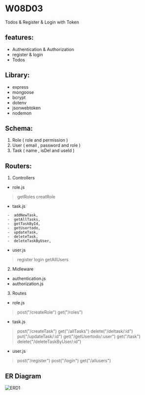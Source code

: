 # W08D03
Todos & Register & Login with  Token

## features:
- Authentication & Authorization
- register & login
- Todos

## Library:
- express
- mongoose
- bcrypt
- dotenv
- jsonwebtoken
- nodemon

## Schema:
1. Role
    ( role and permission )
2. User
   ( email , password and role )
3. Task
   ( name , isDel and useId )

## Routers:

1. Controllers

  - role.js 

  > getRoles
  > creatRole

  - task.js
```
 -  addNewTask, 
 -  getAllTasks, 
 -  getTaskById, 
 -  getUsertodo, 
 -  updateTask, 
 -  deleteTask, 
 -  deleteTaskByUser, 
```
  - user.js

 > register
 > login
 > getAllUsers

2. Midleware

  - authentication.js
  - authorization.js

3. Routes
  - role.js 
  > post("/createRole")
  > get("/roles")

  - task.js

  > post("/createTask")
  > get("/allTasks")
  > delete("/deltask/:id")
  > put("/updateTask/:id")
  > get("/getUsertodo/:user")
  > get("/task")
  > delete("/deleteTaskByUser/:id")

  - user.js

  > post("/register")
  > post("/login")
  > get("/allusers")

## ER Diagram

![ERD1](https://user-images.githubusercontent.com/92247926/145243186-146915c9-2975-4cba-a82b-26092982b8d1.png)


